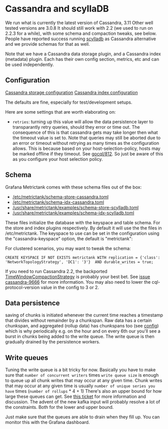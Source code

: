 # Cassandra and scyllaDB

We run what is currently the latest version of Cassandra, 3.11
Other well tested versions are 3.0.8
It should still work with 2.2 (we used to run on 2.2.3 for a while), with some schema and compaction tweaks, see below.
People have reported success running [scylladb](https://www.scylladb.com/) as Cassandra alternative and we provide schemas for that as well.

Note that we have a Cassandra data storage plugin, and a Cassandra index (metadata) plugin. Each has their own config section, metrics, etc and can be used independently.

## Configuration

[Cassandra storage configuration](https://github.com/grafana/metrictank/blob/master/docs/config.md#metric-data-storage-in-cassandra)
[Cassandra index configuration](https://github.com/grafana/metrictank/blob/master/docs/config.md#in-memory-cassandra-backed)

The defaults are fine, especially for test/development setups.

Here are some settings that are worth elaborating on:

* `retries`: turning up this value will allow the data persistence layer to transparantly retry queries, should they error or time out.  The consequence of this is that
  cassandra gets may take longer then what the timeout value is set to.  Note that queries may still be aborted due to an error or timeout without retrying as many times as the
  configuration allows.  This is because based on your host-selection-policy, hosts may be marked offline if they timeout.  See [gocql/812](https://github.com/gocql/gocql/issues/812).
  So just be aware of this as you configure your host selection policy.

## Schema

Grafana Metrictank comes with these schema files out of the box:

* [/etc/metrictank/schema-store-cassandra.toml](https://github.com/grafana/metrictank/blob/master/scripts/config/schema-store-cassandra.toml)
* [/etc/metrictank/schema-idx-cassandra.toml](https://github.com/grafana/metrictank/blob/master/scripts/config/schema-idx-cassandra.toml)
* [/usr/share/metrictank/examples/schema-store-scylladb.toml](https://github.com/grafana/metrictank/blob/master/scripts/config/schema-store-scylladb.toml)
* [/usr/share/metrictank/examples/schema-idx-scylladb.toml](https://github.com/grafana/metrictank/blob/master/scripts/config/schema-idx-scylladb.toml)

These files initialize the database with the keyspace and table schema. For the store and index plugins respectively.
By default it will use the the files in /etc/metrictank.
The keyspace to use can be set in the configuration using the "cassandra-keyspace" option, the default is "metrictank":

For clustered scenarios, you may want to tweak the schema:

```
CREATE KEYSPACE IF NOT EXISTS metrictank WITH replication = {'class': 'NetworkTopologyStrategy', 'DC1': '3'}  AND durable_writes = true;
```

If you need to run Cassandra 2.2, the backported [TimeWindowCompactionStrategy](https://github.com/jeffjirsa/twcs) is probably your best bet.
See [issue cassandra-9666](https://issues.apache.org/jira/browse/CASSANDRA-9666) for more information.
You may also need to lower the cql-protocol-version value in the config to 3 or 2.


## Data persistence

saving of chunks is initiated whenever the current time reaches a timestamp that divides without remainder by a chunkspan.
Raw data has a certain chunkspan, and aggregated (rollup data) has chunkspans too (see [config](https://github.com/grafana/metrictank/blob/master/docs/config.md#data)) which is
why periodically e.g. on the hour and on every 6th our you'll see a burst in chunks being added to the write queue.
The write queue is then gradually drained by the persistence workers.


## Write queues

Tuning the write queue is a bit tricky for now.
Basically you have to make sure that `number of concurrent writers` times `write queue size` is enough to queue up all chunk writes that may occur at any given time.
Chunk writes that may occur at any given time is usually `number of unique series you have` times (`number of rollups` * 4 + 1)
There's also an upper bound for how large these queues can get.
See [this ticket](https://github.com/grafana/metrictank/issues/125) for more information and discussion.
The advent of the new kafka input will probably resolve a lot of the constraints. Both for the lower and upper bound.


Just make sure that the queues are able to drain when they fill up. You can monitor this with the Grafana dashboard.

